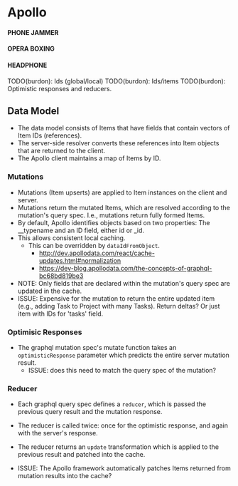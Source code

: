 # Apollo


#### PHONE JAMMER
#### OPERA BOXING
#### HEADPHONE


TODO(burdon): Ids (global/local)
TODO(burdon): Ids/items
TODO(burdon): Optimistic responses and reducers.

## Data Model

- The data model consists of Items that have fields that contain vectors of Item IDs (references).
- The server-side resolver converts these references into Item objects that are returned to the client.
- The Apollo client maintains a map of Items by ID.

### Mutations

- Mutations (Item upserts) are applied to Item instances on the client and server.
- Mutations return the mutated Items, which are resolved according to the mutation's query spec. 
  I.e., mutations return fully formed Items.
- By default, Apollo identifies objects based on two properties: The __typename and an ID field, either id or _id.
- This allows consistent local caching. 
  - This can be overridden by `dataIdFromObject`.
    - http://dev.apollodata.com/react/cache-updates.html#normalization
    - https://dev-blog.apollodata.com/the-concepts-of-graphql-bc68bd819be3
- NOTE: Only fields that are declared within the mutation's query spec are updated in the cache.    
- ISSUE: Expensive for the mutation to return the entire updated item (e.g., adding Task to Project with many Tasks).
  Return deltas? Or just item with IDs for 'tasks' field.

### Optimisic Responses

- The graphql mutation spec's mutate function takes an `optimisticResponse` parameter which predicts the entire
  server mutation result.
  - ISSUE: does this need to match the query spec of the mutation?
  
### Reducer

- Each graphql query spec defines a `reducer`, which is passed the previous query result and the mutation response.
- The reducer is called twice: once for the optimistic response, and again with the server's response.
- The reducer returns an `update` transformation which is applied to the previous result and patched into the cache.

- ISSUE: The Apollo framework automatically patches Items returned from mutation results into the cache?
